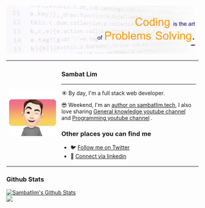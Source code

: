 

 <img style="max-width: 100%; height: auto;" src="./0.jpg" />

<table border="0" cellspacing="0" cellpadding="0">
  <tr>
    <td style="border: 0";>
      <img width="400" src="./profile.jpg" />
    </td>
    <td style="border: 0";>
      <h3>
        Sambat Lim
      </h3>
      <hr>
      <p>
        ☀️ By day, I'm a full stack web developer.
      </p>
      <p>
        😎 Weekend, I'm an <a href="https://sambat-tech.netlify.app/">author on sambatlim.tech</a>, I also love sharing <a href="https://www.youtube.com/channel/UCs4y2CueccxT6ZmAAlZkBNQ?view_as=subscriber">General knowledge youtube channel</a> and <a href="https://www.youtube.com/channel/UCboO92SLHoZp1eq_bcFLGNQ">Programming youtube channel</a> .
      </p>
      <h3>Other places you can find me</h3>
      <ul>
        <li>
          🐦 <a href="https://twitter.com/Sambathlim86">Follow me on Twitter</a>
        </li>
        <li>
          💼 <a href="https://www.linkedin.com/in/sambatlim/">Connect via linkedin</a>
        </li>
      </ul>
    </td>
  </tr>
</table>

### Github Stats

[![Sambatlim's Github Stats](https://github-readme-stats.vercel.app/api?username=sambatlim&count_private=true&theme=gruvbox&show_icons=true)](https://github.com/sambatlim)
</br>
![](https://komarev.com/ghpvc/?username=sambatlim&color=orange)

